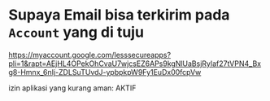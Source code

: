 # Supaya Email bisa terkirim pada `Account` yang di tuju

https://myaccount.google.com/lesssecureapps?pli=1&rapt=AEjHL4OPekOhCvaU7wjcsEZ6APs9kgNlUaBsjRylaf27tVPN4_Bxg8-Hmnx_6nIj-ZDLSuTUvdJ-ypbpkpW9Fy1EuDx00fcpVw

izin aplikasi yang kurang aman: AKTIF
